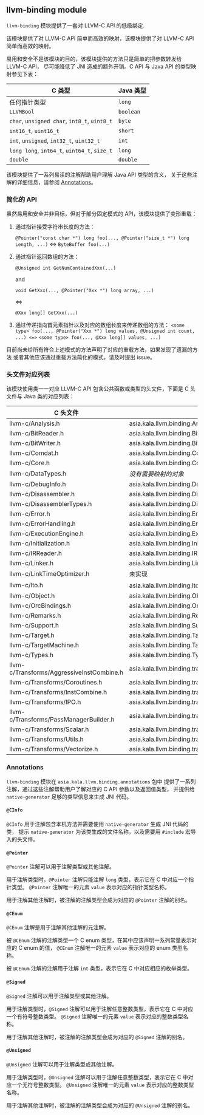 ## llvm-binding module

`llvm-binding` 模块提供了一套对 LLVM-C API 的低级绑定. 

该模块提供了对 LLVM-C API 简单而高效的映射，该模块提供了对 LLVM-C API 简单而高效的映射。

易用和安全不是该模块的目的，该模块提供的方法只是简单的把参数转发给 LLVM-C API，
尽可能降低了 JNI 造成的额外开销。C API 与 Java API 的类型映射参见下表：

| C 类型                                       | Java 类型 |
| -------------------------------------------- | --------- |
| 任何指针类型                                  | `long`    |
| `LLVMBool`                                   | `boolean` |
| `char`, `unsigned char`, `int8_t`, `uint8_t` | `byte`    |
| `int16_t`, `uint16_t`                        | `short`   |
| `int`, `unsigned`, `int32_t`, `uint32_t`     | `int`     |
| `long long`, `int64_t`, `uint64_t`, `size_t` | `long`    |
| `double`                                     | `double`  |

该模块提供了一系列易读的注解帮助用户理解 Java API 类型的含义，
关于这些注解的详细信息，请参阅 [Annotations](#Annotations)。

### 简化的 API

虽然易用和安全并非目标，但对于部分固定模式的 API，该模块提供了变形重载：

1. 通过指针接受字符串长度的方法：

    `@Pointer("const char *") long foo(..., @Pointer("size_t *") long Length, ...)`
    <=> 
    `ByteBuffer foo(...)`

2. 通过指针返回数组的方法：

    `@Unsigned int GetNumContainedXxx(...)`
    
    and
    
    `void GetXxx(..., @Pointer("Xxx *") long array, ...)`

    <=>
    
    `@Xxx long[] GetXxx(...)`
    
3. 通过传递指向首元素指针以及对应的数组长度来传递数组的方法：
   `<some type> foo(..., @Pointer("Xxx *") long values, @Unsigned int count, ...)
   <=>`
   `<some type> foo(..., @Xxx long[] values, ...)`

目前尚未给所有符合上述模式的方法声明了对应的重载方法，如果发现了遗漏的方法
或者其他应该通过重载方法简化的模式，请及时提出 issue。

### 头文件对应列表

该模块使用类一一对应 LLVM-C API 包含公共函数或类型的头文件，下面是 C 头文件与 Java 类的对应列表：

| C 头文件                                  | Java 类                                                 |
| ----------------------------------------- | ------------------------------------------------------- |
| llvm-c/Analysis.h                         | asia.kala.llvm.binding.Analysis                         |
| llvm-c/BitReader.h                        | asia.kala.llvm.binding.BitReader                        |
| llvm-c/BitWriter.h                        | asia.kala.llvm.binding.BitWriter                        |
| llvm-c/Comdat.h                           | asia.kala.llvm.binding.Comdat                           |
| llvm-c/Core.h                             | asia.kala.llvm.binding.Core                             |
| llvm-c/DataTypes.h                        | *没有需要映射的对象*                                    |
| llvm-c/DebugInfo.h                        | asia.kala.llvm.binding.DebugInfo                        |
| llvm-c/Disassembler.h                     | asia.kala.llvm.binding.Disassembler                     |
| llvm-c/DisassemblerTypes.h                | asia.kala.llvm.binding.DisassemblerTypes                |
| llvm-c/Error.h                            | asia.kala.llvm.binding.ErrorH                           |
| llvm-c/ErrorHandling.h                    | asia.kala.llvm.binding.ErrorHandling                    |
| llvm-c/ExecutionEngine.h                  | asia.kala.llvm.binding.ExecutionEngine                  |
| llvm-c/Initialization.h                   | asia.kala.llvm.binding.Initialization                   |
| llvm-c/IRReader.h                         | asia.kala.llvm.binding.IRReader                         |
| llvm-c/Linker.h                           | asia.kala.llvm.binding.Linker                           |
| llvm-c/LinkTimeOptimizer.h                | 未实现                                                  |
| llvm-c/lto.h                              | asia.kala.llvm.binding.lto (未完全实现)                 |
| llvm-c/Object.h                           | asia.kala.llvm.binding.ObjectH                          |
| llvm-c/OrcBindings.h                      | asia.kala.llvm.binding.OrcBindings                      |
| llvm-c/Remarks.h                          | asia.kala.llvm.binding.Remarks                          |
| llvm-c/Support.h                          | asia.kala.llvm.binding.Support                          |
| llvm-c/Target.h                           | asia.kala.llvm.binding.TargetH                          |
| llvm-c/TargetMachine.h                    | asia.kala.llvm.binding.TargetMachine                    |
| llvm-c/Types.h                            | asia.kala.llvm.binding.Types                            |
| llvm-c/Transforms/AggressiveInstCombine.h | asia.kala.llvm.binding.transforms.AggressiveInstCombine |
| llvm-c/Transforms/Coroutines.h            | asia.kala.llvm.binding.transforms.Coroutines            |
| llvm-c/Transforms/InstCombine.h           | asia.kala.llvm.binding.transforms.InstCombine           |
| llvm-c/Transforms/IPO.h                   | asia.kala.llvm.binding.transforms.IPO                   |
| llvm-c/Transforms/PassManagerBuilder.h    | asia.kala.llvm.binding.transforms.PassManagerBuilder    |
| llvm-c/Transforms/Scalar.h                | asia.kala.llvm.binding.transforms.Scalar                |
| llvm-c/Transforms/Utils.h                 | asia.kala.llvm.binding.transforms.Utils                 |
| llvm-c/Transforms/Vectorize.h             | asia.kala.llvm.binding.transforms.Vectorize             |

### Annotations

`llvm-binding` 模块在 `asia.kala.llvm.binding.annotations` 包中
提供了一系列注解，通过这些注解帮助用户了解对应的 C API 参数以及返回值类型，
并提供给 `native-generator` 足够的类型信息来生成 JNI 代码。

#### `@CInfo`

`@CInfo` 用于注解包含本机方法并需要使用 `native-generator` 生成 JNI 代码的类，
提示 `native-generator` 为该类生成的文件名称，以及需要用 `#include` 宏导入的头文件。

#### `@Pointer`

`@Pointer` 注解可以用于注解类型或其他注解。

用于注解类型时，`@Pointer` 注解只能注解 `long` 类型，表示它在 C 中对应一个指针类型。
`@Pointer` 注解唯一的元素 `value` 表示对应的指针类型名称。

用于注解其他注解时，被注解的注解类型会成为对应的 `@Pointer` 注解的别名。

#### `@CEnum`

`@CEnum` 注解是用于注解其他注解的元注解。

被 `@CEnum` 注解的注解类型一个 C enum 类型，在其中应该声明一系列常量表示对应的 C enum 的值，
`@CEnum` 注解唯一的元素 `value` 表示对应的 enum 类型名称。

被 `@CEnum` 注解的注解用于注解 `int` 类型，表示它在 C 中对应相应的枚举类型。

#### `@Signed`

`@Signed` 注解可以用于注解类型或其他注解。

用于注解类型时，`@Signed` 注解可以用于注解任意整数类型，表示它在 C 中对应一个有符号整数类型。
`@Signed` 注解唯一的元素 `value` 表示对应的整数类型名称。

用于注解其他注解时，被注解的注解类型会成为对应的 `@Signed` 注解的别名。

#### `@Unsigned`

`@Unsigned` 注解可以用于注解类型或其他注解。

用于注解类型时，`@Unsigned` 注解可以用于注解任意整数类型，表示它在 C 中对应一个无符号整数类型。
`@Unsigned` 注解唯一的元素 `value` 表示对应的整数类型名称。

用于注解其他注解时，被注解的注解类型会成为对应的 `@Unsigned` 注解的别名。
